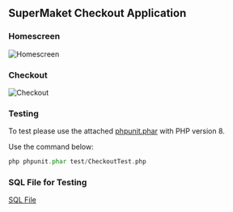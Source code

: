 ## SuperMaket Checkout Application

### Homescreen
![Homescreen](https://github.com/ravinasavani/Virtusa-Test/blob/main/media/homepage.png)

### Checkout
![Checkout](https://github.com/ravinasavani/Virtusa-Test/blob/main/media/checkout.png)

### Testing
To test please use the attached [phpunit.phar](https://github.com/ravinasavani/Virtusa-Test/blob/main/phpunit.phar) with PHP version 8.

Use the command below:

```php
php phpunit.phar test/CheckoutTest.php
```

### SQL File for Testing
[SQL File](https://github.com/ravinasavani/Virtusa-Test/blob/main/supermarket.sql)